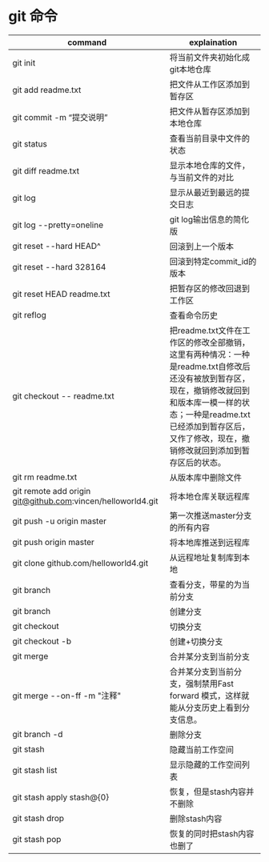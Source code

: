 # git 命令
| command | explaination |
|--|--|
|git init | 将当前文件夹初始化成git本地仓库 |
|git add readme.txt | 把文件从工作区添加到暂存区 |
|git commit -m “提交说明”	 | 把文件从暂存区添加到本地仓库 |
|git status | 查看当前目录中文件的状态 |
|git diff readme.txt | 显示本地仓库的文件，与当前文件的对比 |
|git log | 显示从最近到最远的提交日志 |
|git log --pretty=oneline | git log输出信息的简化版 |
|git reset --hard HEAD^ | 回滚到上一个版本 |
|git reset --hard 328164 | 回滚到特定commit_id的版本 |
|git reset HEAD readme.txt | 把暂存区的修改回退到工作区 |
|git reflog | 查看命令历史 |
|git checkout -- readme.txt | 把readme.txt文件在工作区的修改全部撤销，这里有两种情况：一种是readme.txt自修改后还没有被放到暂存区，现在，撤销修改就回到和版本库一模一样的状态；一种是readme.txt已经添加到暂存区后，又作了修改，现在，撤销修改就回到添加到暂存区后的状态。 |
|git rm readme.txt | 从版本库中删除文件 |
|git remote add origin git@github.com:vincen/helloworld4.git | 将本地仓库关联远程库 |
|git push -u origin master | 第一次推送master分支的所有内容 |
|git push origin master | 将本地库推送到远程库 |
|git clone github.com/helloworld4.git | 从远程地址复制库到本地 |
|git branch | 查看分支，带星的为当前分支 |
|git branch <name> |创建分支 |
|git checkout <name> |切换分支 |
|git checkout -b <name> |创建+切换分支 |
|git merge <name> |合并某分支到当前分支 |
|git merge --on-ff -m "注释" <name> | 合并某分支到当前分支，强制禁用Fast forward 模式，这样就能从分支历史上看到分支信息。 |
|git branch -d <name> | 删除分支 |
|git stash | 隐藏当前工作空间 |
|git stash list | 显示隐藏的工作空间列表 |
|git stash apply stash@{0} | 恢复，但是stash内容并不删除 |
|git stash drop | 删除stash内容 |
|git stash pop | 恢复的同时把stash内容也删了 |